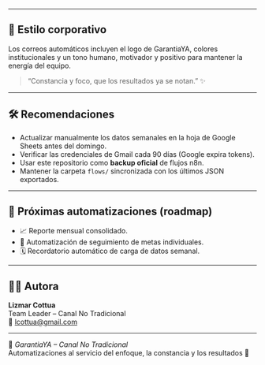 
---

## 💌 Estilo corporativo

Los correos automáticos incluyen el logo de GarantiaYA, colores institucionales y un tono humano, motivador y positivo para mantener la energía del equipo.  
> “Constancia y foco, que los resultados ya se notan.” ✨

---

## 🛠️ Recomendaciones

- Actualizar manualmente los datos semanales en la hoja de Google Sheets antes del domingo.
- Verificar las credenciales de Gmail cada 90 días (Google expira tokens).
- Usar este repositorio como **backup oficial** de flujos n8n.
- Mantener la carpeta `flows/` sincronizada con los últimos JSON exportados.

---

## 📅 Próximas automatizaciones (roadmap)

- 📈 Reporte mensual consolidado.  
- 🧮 Automatización de seguimiento de metas individuales.  
- 🗓️ Recordatorio automático de carga de datos semanal.  

---

## 👩‍💻 Autora

**Lizmar Cottua**  
Team Leader – Canal No Tradicional  
📧 [lcottua@gmail.com](mailto:lcottua@gmail.com)

---

💙 *GarantiaYA – Canal No Tradicional*  
Automatizaciones al servicio del enfoque, la constancia y los resultados 🚀
